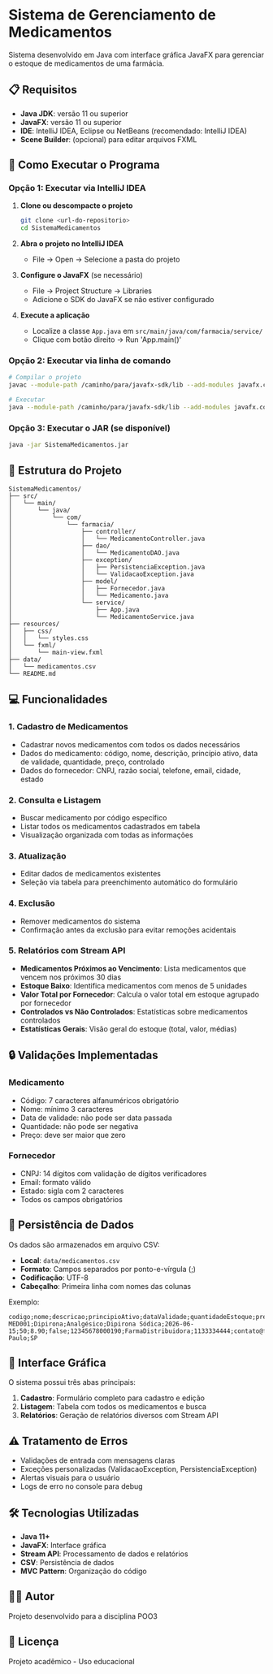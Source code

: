 # Sistema de Gerenciamento de Medicamentos

Sistema desenvolvido em Java com interface gráfica JavaFX para gerenciar o estoque de medicamentos de uma farmácia.

## 📋 Requisitos

- **Java JDK**: versão 11 ou superior
- **JavaFX**: versão 11 ou superior
- **IDE**: IntelliJ IDEA, Eclipse ou NetBeans (recomendado: IntelliJ IDEA)
- **Scene Builder**: (opcional) para editar arquivos FXML

## 🚀 Como Executar o Programa

### Opção 1: Executar via IntelliJ IDEA

1. **Clone ou descompacte o projeto**
   ```bash
   git clone <url-do-repositorio>
   cd SistemaMedicamentos
   ```

2. **Abra o projeto no IntelliJ IDEA**
    - File → Open → Selecione a pasta do projeto

3. **Configure o JavaFX** (se necessário)
    - File → Project Structure → Libraries
    - Adicione o SDK do JavaFX se não estiver configurado

4. **Execute a aplicação**
    - Localize a classe `App.java` em `src/main/java/com/farmacia/service/`
    - Clique com botão direito → Run 'App.main()'

### Opção 2: Executar via linha de comando

```bash
# Compilar o projeto
javac --module-path /caminho/para/javafx-sdk/lib --add-modules javafx.controls,javafx.fxml -d out src/main/java/com/farmacia/**/*.java

# Executar
java --module-path /caminho/para/javafx-sdk/lib --add-modules javafx.controls,javafx.fxml -cp out com.farmacia.service.App
```

### Opção 3: Executar o JAR (se disponível)

```bash
java -jar SistemaMedicamentos.jar
```

## 📁 Estrutura do Projeto

```
SistemaMedicamentos/
├── src/
│   └── main/
│       └── java/
│           └── com/
│               └── farmacia/
│                   ├── controller/
│                   │   └── MedicamentoController.java
│                   ├── dao/
│                   │   └── MedicamentoDAO.java
│                   ├── exception/
│                   │   ├── PersistenciaException.java
│                   │   └── ValidacaoException.java
│                   ├── model/
│                   │   ├── Fornecedor.java
│                   │   └── Medicamento.java
│                   └── service/
│                       ├── App.java
│                       └── MedicamentoService.java
├── resources/
│   ├── css/
│   │   └── styles.css
│   └── fxml/
│       └── main-view.fxml
├── data/
│   └── medicamentos.csv
└── README.md
```

## 💻 Funcionalidades

### 1. Cadastro de Medicamentos
- Cadastrar novos medicamentos com todos os dados necessários
- Dados do medicamento: código, nome, descrição, princípio ativo, data de validade, quantidade, preço, controlado
- Dados do fornecedor: CNPJ, razão social, telefone, email, cidade, estado

### 2. Consulta e Listagem
- Buscar medicamento por código específico
- Listar todos os medicamentos cadastrados em tabela
- Visualização organizada com todas as informações

### 3. Atualização
- Editar dados de medicamentos existentes
- Seleção via tabela para preenchimento automático do formulário

### 4. Exclusão
- Remover medicamentos do sistema
- Confirmação antes da exclusão para evitar remoções acidentais

### 5. Relatórios com Stream API
- **Medicamentos Próximos ao Vencimento**: Lista medicamentos que vencem nos próximos 30 dias
- **Estoque Baixo**: Identifica medicamentos com menos de 5 unidades
- **Valor Total por Fornecedor**: Calcula o valor total em estoque agrupado por fornecedor
- **Controlados vs Não Controlados**: Estatísticas sobre medicamentos controlados
- **Estatísticas Gerais**: Visão geral do estoque (total, valor, médias)

## 🔒 Validações Implementadas

### Medicamento
- Código: 7 caracteres alfanuméricos obrigatório
- Nome: mínimo 3 caracteres
- Data de validade: não pode ser data passada
- Quantidade: não pode ser negativa
- Preço: deve ser maior que zero

### Fornecedor
- CNPJ: 14 dígitos com validação de dígitos verificadores
- Email: formato válido
- Estado: sigla com 2 caracteres
- Todos os campos obrigatórios

## 💾 Persistência de Dados

Os dados são armazenados em arquivo CSV:
- **Local**: `data/medicamentos.csv`
- **Formato**: Campos separados por ponto-e-vírgula (;)
- **Codificação**: UTF-8
- **Cabeçalho**: Primeira linha com nomes das colunas

Exemplo:
```csv
codigo;nome;descricao;principioAtivo;dataValidade;quantidadeEstoque;preco;controlado;cnpj;razaoSocial;telefone;email;cidade;estado
MED001;Dipirona;Analgésico;Dipirona Sódica;2026-06-15;50;8.90;false;12345678000190;FarmaDistribuidora;1133334444;contato@farma.com;São Paulo;SP
```

## 🎨 Interface Gráfica

O sistema possui três abas principais:

1. **Cadastro**: Formulário completo para cadastro e edição
2. **Listagem**: Tabela com todos os medicamentos e busca
3. **Relatórios**: Geração de relatórios diversos com Stream API

## ⚠️ Tratamento de Erros

- Validações de entrada com mensagens claras
- Exceções personalizadas (ValidacaoException, PersistenciaException)
- Alertas visuais para o usuário
- Logs de erro no console para debug

## 🛠️ Tecnologias Utilizadas

- **Java 11+**
- **JavaFX**: Interface gráfica
- **Stream API**: Processamento de dados e relatórios
- **CSV**: Persistência de dados
- **MVC Pattern**: Organização do código

## 👨‍💻 Autor

Projeto desenvolvido para a disciplina POO3

## 📝 Licença

Projeto acadêmico - Uso educacional